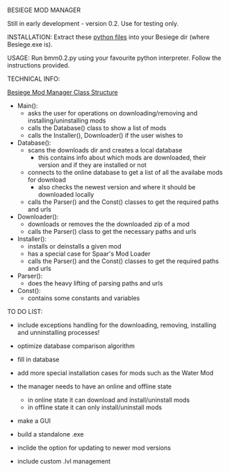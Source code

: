BESIEGE MOD MANAGER

Still in early development - version 0.2. Use for testing only.


INSTALLATION:
Extract these [python files](source/bmm_0.2_source.rar) into your Besiege dir (where Besiege.exe is).

USAGE:
Run bmm0.2.py using your favourite python interpreter. 
Follow the instructions provided.


TECHNICAL INFO:

[Besiege Mod Manager Class Structure](https://raw.githubusercontent.com/brada1/bmm/master/bmm_class_structure.jpg)

- Main():
	- asks the user for operations on downloading/removing and installing/uninstalling mods
	- calls the Database() class to show a list of mods
	- calls the Installer(), Downloader() if the user wishes to
- Database():
	- scans the downloads dir and creates a local database
		- this contains info about which mods are downloaded, their version and if they are installed or not
	- connects to the online database to get a list of all the availabe mods for download
		- also checks the newest version and where it should be downloaded locally
	- calls the Parser() and the Const() classes to get the required paths and urls
- Downloader():
	- downloads or removes the the downloaded zip of a mod
	- calls the Parser() class to get the necessary paths and urls 
- Installer():
	- installs or deinstalls a given mod
	- has a special case for Spaar's Mod Loader
	- calls the Parser() and the Const() classes to get the required paths and urls
- Parser():
	- does the heavy lifting of parsing paths and urls
- Const():
	- contains some constants and variables 


TO DO LIST:

- include exceptions handling for the downloading, removing, installing and unninstalling processes!

- optimize database comparison algorithm

- fill in database

- add more special installation cases for mods such as the Water Mod

- the manager needs to have an online and offline state
	- in online state it can download and install/uninstall mods
	- in offline state it can only install/uninstall mods

- make a GUI

- build a standalone .exe

- inclide the option for updating to newer mod versions

- include custom .lvl management